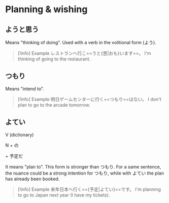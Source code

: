 # Planning & wishing

## ようと思う

Means "thinking of doing".
Used with a verb in the volitional form (よう).

> [!info] Example
> レストランへ行こ==うと{思|おも}います==。
> I'm thinking of going to the restaurant.

## つもり

Means "intend to".

> [!info] Example
> 明日ゲームセンターに行く==つもり==はない。
> I don't plan to go to the arcade tomorrow.

## よてい

<div class="usage">
<div class="left">
	<p><span class="box">V (dictionary)</span></p>
	<p><span class="box">N + の</span></p>
</div>
	<p class="right">+ 予定だ</p>
</div>

It means "plan to".
This form is stronger than つもり. For a same sentence, the nuance could be a strong intention for つもり, while with よてい the plan has already been booked.

> [!info] Example
> 来年日本へ行く=={予定|よてい}==です。
> I'm planning to go to Japan next year (I have my tickets).
